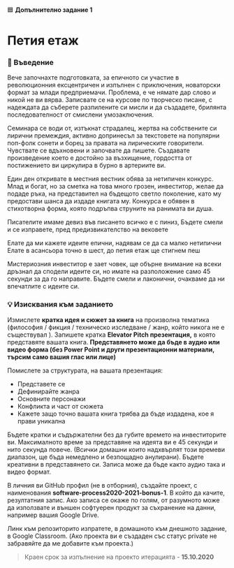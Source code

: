🟦 **Допълнително задание 1**
# Петия етаж

### 🚀 Въведение

Вече започнахте подготовката, за епичното си участие в революционния ексцентричен и изпълнен с приключения, новаторски формат за млади предприемачи. Проблема, е че нямате дар слово и никой не ви вярва. Записвате се на курсове по творческо писане, с надеждата да съберете разпилените си мисли и да създадете, брилянта последователност от смислени умозаключения. 

Семинара се води от, изтъкнат страдалец, жертва на собствените си лирични премеждия, активно допринесъл за текстовете на популярни поп-фолк сонети и борец за правата на лирическите говорители. Чувствате се вдъхновени и започвате да пишете. Създавате произведение което е достойно за възхищение, гордостта от постижението ви циркулира в бурно в артериите ви.

Един ден откривате в местния вестник обява за нетипичен конкурс. Млад и богат, но за сметка на това много грозен, инвеститор, желае да подаде ръка, на представител на бъдещото светло поколение, като му предостави шанса да издаде книгата му. Конкурса е обявен в стихотворна форма, която подръпва струните на ранимата ви душа.

Писателите имаме девиз
във писането всичко е с пиниз,
Бъдете смели и се изправете,
пред предизвикателство на вековете

Елате да ми кажете идеите епични,
надявам се да са малко нетипични
Елате в асансьора точно в шест,
до петия етаж ще стигнем пеш

Мистериозния инвеститор е зает човек, ще обърне внимание на всеки дръзнал да сподели идеите си, но имате на разположение само 45 секунди за да го направите. Бъдете смели и лаконични, очакваме да ни впечатлите с идеите си.

### 💡 Изисквания към заданието

Измислете **кратка идея и сюжет за книга** на произволна тематика (философия / фикция / техническо изследване / жанр, който никога не е съществувал ). Запишете кратка **Elevator Pitch презентация,**  в която представяте вашата книга. **Представянето може да бъде в аудио или видео форма (без Power Point и други презентационни материали, търсим само вашия глас или лице)**

Помислете за структурата, на вашата презентация:
- Представете се
- Дефинирайте жанра
- Основните персонажи
- Конфликта и част от сюжета
- Кажете защо точно вашата книга трябва да бъде издадена, кое я прави уникална

Бъдете кратки и съдържателни без да губите времето на инвеститорите ви. Максималното време за представяне на идеята ви е 45 секунди и нито секунда повече. (Всички домашни които надхвърлят този времеви диапазон, ще бъда немедлено и безпощадно анулирани). Бъдете креативни в представянето си. Записа може да бъде както аудио така и видео формат.

В личния ви GitHub профил (не в отборния), създайте проект, с наименования **software-process2020-2021-bonus-1**. В който да качите, резултатния запис. Ако записа се окаже по голям, от разумното може да използвате и външен софтуерен продукт за съхранение на данни, например вашия Google Drive.

Линк към репозиторито изпратете, в домашното към днешното задание, в Google Classroom. (Ако проекта ви е създаден със статус private не забравяйте да ме добавите към проекта.)

> Краен срок за изпълнение на проекто итерацията - **15.10.2020**